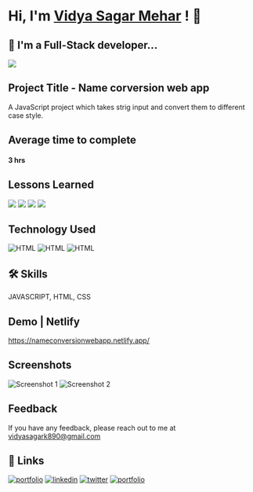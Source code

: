# Hi, I'm [Vidya Sagar Mehar](https://vidya-sagar-portfolio.netlify.app/) ! 👋


## 🚀 I'm a Full-Stack developer...
<img src="https://user-images.githubusercontent.com/73097560/115834477-dbab4500-a447-11eb-908a-139a6edaec5c.gif">

## Project Title - Name corversion web app
A JavaScript project which takes strig input and convert them to different case style.

## Average time to complete
#### 3 hrs
## Lessons Learned

![](https://img.shields.io/badge/Js-map-blue)
![](https://img.shields.io/badge/Js-join-purple)
![](https://img.shields.io/badge/Js-split-skyblue)
![](https://img.shields.io/badge/Js-trim-darkgreen)

## Technology Used

![HTML](https://img.shields.io/badge/FirstTech-JavaScript-purple)
![HTML](https://img.shields.io/badge/SecondTech-HTML-blue)
![HTML](https://img.shields.io/badge/ThirdTech-CSS-white)

## 🛠 Skills
JAVASCRIPT, HTML, CSS

## Demo | Netlify
https://nameconversionwebapp.netlify.app/


## Screenshots
![Screenshot 1](https://user-images.githubusercontent.com/92782806/211470975-d3c9bf6d-94bc-4572-bedb-5153cf9df880.png)
![Screenshot 2](https://user-images.githubusercontent.com/92782806/211470980-909478c1-81ea-4429-965f-de2c46933c1c.png)




## Feedback

If you have any feedback, please reach out to me at vidyasagark890@gmail.com


## 🔗 Links
[![portfolio](https://img.shields.io/badge/my_portfolio-000?style=for-the-badge&logo=ko-fi&logoColor=white)](https://vidya-sagar-portfolio.netlify.app/)
[![linkedin](https://img.shields.io/badge/linkedin-0A66C2?style=for-the-badge&logo=linkedin&logoColor=white)](https://www.linkedin.com/)
[![twitter](https://img.shields.io/badge/twitter-1DA1F2?style=for-the-badge&logo=twitter&logoColor=white)](https://twitter.com/Cherry_Reyans)
[![portfolio](https://img.shields.io/badge/FindCoder_portfolio-5A20CB??style=for-the-badge&logo=appveyor)](https://www.findcoder.io/u/vidyasagarmehar)

